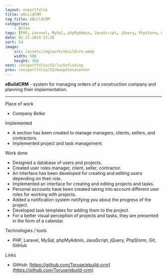 ```yaml
---
layout: enportfolio
title: eBuildCRM
tag_title: eBuildCRM
categories:
    - Belka
tags: [PHP, Laravel, MySql, phpMyAdmin, JavaScript, jQuery, PhpStorm, Git, GitHub]
date: 02.12.2019 23:28
sort: 54
image: 
    src: /assets/img/work/ebuildcrm.webp 
    width: 500
    height: 366
next: /en/portfolio/55/luckyfishing
prev: /en/portfolio/53/kompetenzcenter
---
```


**eBuildCRM** - system for managing orders of a construction company and planning their implementation.

---

Place of work

* Company _Belka_

Implemented

* A section has been created to manage managers, clients, sellers, and contractors.
* Implemented project and task management.

Work done

* Designed a database of users and projects.
* Created user roles manager, client, seller, contractor.
* An interface has been developed for creating and editing users depending on their role.
* Implemented an interface for creating and editing projects and tasks.
* Personal accounts have been created taking into account different user roles for working with projects.
* Added a notification system notifying you about the progress of the project.
* Developed task templates for adding them to the project.
* For a better visual perception of projects and tasks, they are presented in the form of a calendar.

Technologies / tools

* PHP, Laravel, MySql, phpMyAdmin, JavaScript, jQuery, PhpStorm, Git, GitHub

Links

* _GitHub_: [https://github.com/Toruse/ebuild-crm](https://github.com/Toruse/ebuild-crm)

